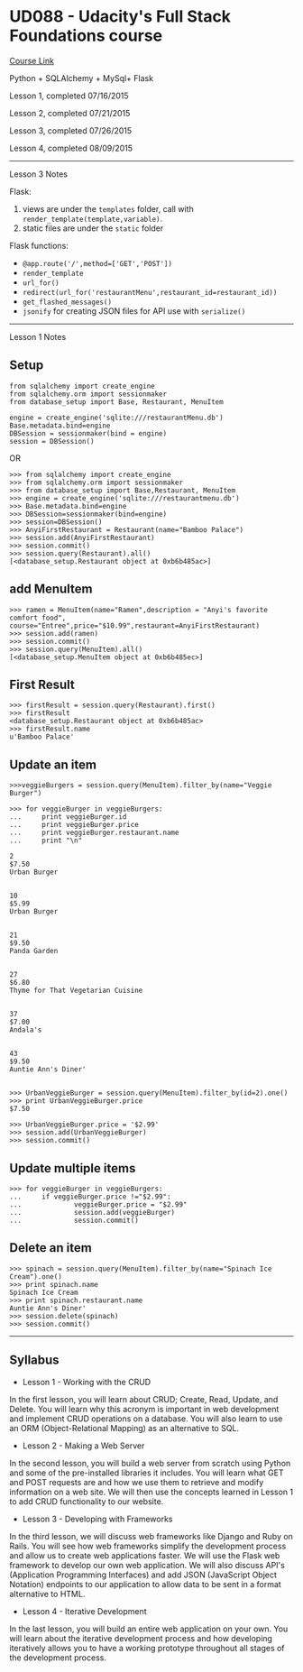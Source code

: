 # UD088 - Udacity's Full Stack Foundations course
[Course Link](https://www.udacity.com/course/full-stack-foundations--ud088)

Python + SQLAlchemy + MySql+ Flask

Lesson 1, completed 07/16/2015

Lesson 2, completed 07/21/2015

Lesson 3, completed 07/26/2015

Lesson 4, completed 08/09/2015

---

Lesson 3 Notes

Flask: 

1. views are under the `templates` folder, call with `render_template(template,variable)`.
2. static files are under the `static` folder 

Flask functions: 
+ `@app.route('/',method=['GET','POST'])`
+ `render_template`
+ `url_for()`
+ `redirect(url_for('restaurantMenu',restaurant_id=restaurant_id))`
+ `get_flashed_messages()`
+ `jsonify` for creating JSON files for API use with `serialize()`

---

Lesson 1 Notes

## Setup

```
from sqlalchemy import create_engine
from sqlalchemy.orm import sessionmaker
from database_setup import Base, Restaurant, MenuItem

engine = create_engine('sqlite:///restaurantMenu.db')
Base.metadata.bind=engine
DBSession = sessionmaker(bind = engine)
session = DBSession()
```
OR

```
>>> from sqlalchemy import create_engine
>>> from sqlalchemy.orm import sessionmaker
>>> from database_setup import Base,Restaurant, MenuItem
>>> engine = create_engine('sqlite:///restaurantmenu.db')
>>> Base.metadata.bind=engine
>>> DBSession=sessionmaker(bind=engine)
>>> session=DBSession()
>>> AnyiFirstRestaurant = Restaurant(name="Bamboo Palace")
>>> session.add(AnyiFirstRestaurant)
>>> session.commit()
>>> session.query(Restaurant).all()
[<database_setup.Restaurant object at 0xb6b485ac>]
```





## add MenuItem

```
>>> ramen = MenuItem(name="Ramen",description = "Anyi's favorite comfort food", course="Entree",price="$10.99",restaurant=AnyiFirstRestaurant)
>>> session.add(ramen)
>>> session.commit()
>>> session.query(MenuItem).all()
[<database_setup.MenuItem object at 0xb6b485ec>]
```

## First Result

```
>>> firstResult = session.query(Restaurant).first()
>>> firstResult
<database_setup.Restaurant object at 0xb6b485ac>
>>> firstResult.name
u'Bamboo Palace'
```

## Update an item

```
>>>veggieBurgers = session.query(MenuItem).filter_by(name="Veggie Burger")

>>> for veggieBurger in veggieBurgers:
...     print veggieBurger.id
...     print veggieBurger.price
...     print veggieBurger.restaurant.name
...     print "\n"

2
$7.50
Urban Burger


10
$5.99
Urban Burger


21
$9.50
Panda Garden


27
$6.80
Thyme for That Vegetarian Cuisine


37
$7.00
Andala's


43
$9.50
Auntie Ann's Diner'


>>> UrbanVeggieBurger = session.query(MenuItem).filter_by(id=2).one()
>>> print UrbanVeggieBurger.price
$7.50

>>> UrbanVeggieBurger.price = '$2.99'
>>> session.add(UrbanVeggieBurger)
>>> session.commit()
```

## Update multiple items

```
>>> for veggieBurger in veggieBurgers:
...     if veggieBurger.price !="$2.99":
...             veggieBurger.price = "$2.99"
...             session.add(veggieBurger)
...             session.commit()
```

## Delete an item

```
>>> spinach = session.query(MenuItem).filter_by(name="Spinach Ice Cream").one()
>>> print spinach.name
Spinach Ice Cream
>>> print spinach.restaurant.name
Auntie Ann's Diner'
>>> session.delete(spinach)
>>> session.commit()
```

---

## Syllabus

+ Lesson 1 - Working with the CRUD

In the first lesson, you will learn about CRUD; Create, Read, Update, and Delete. You will learn why this acronym is important in web development and implement CRUD operations on a database. You will also learn to use an ORM (Object-Relational Mapping) as an alternative to SQL.

+ Lesson 2 - Making a Web Server

In the second lesson, you will build a web server from scratch using Python and some of the pre-installed libraries it includes. You will learn what GET and POST requests are and how we use them to retrieve and modify information on a web site. We will then use the concepts learned in Lesson 1 to add CRUD functionality to our website.

+ Lesson 3 - Developing with Frameworks

In the third lesson, we will discuss web frameworks like Django and Ruby on Rails. You will see how web frameworks simplify the development process and allow us to create web applications faster. We will use the Flask web framework to develop our own web application. We will also discuss API's (Application Programming Interfaces) and add JSON (JavaScript Object Notation) endpoints to our application to allow data to be sent in a format alternative to HTML.

+ Lesson 4 - Iterative Development

In the last lesson, you will build an entire web application on your own. You will learn about the iterative development process and how developing iteratively allows you to have a working prototype throughout all stages of the development process.
